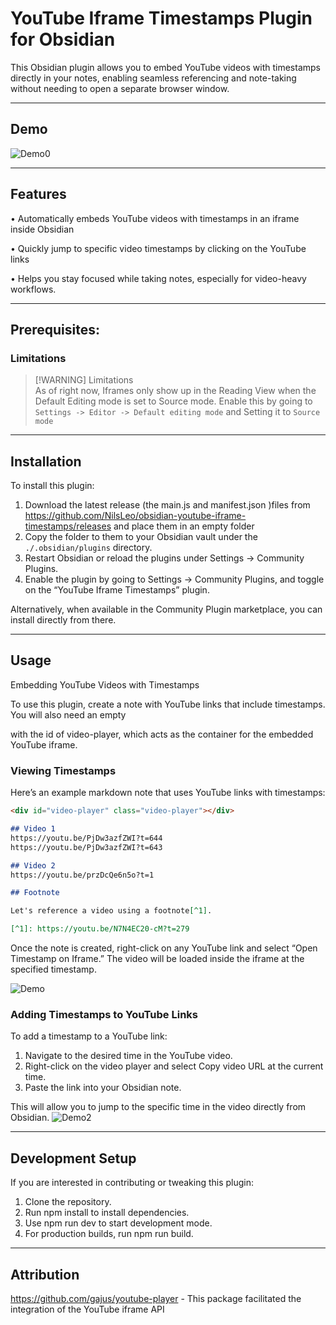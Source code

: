 # YouTube Iframe Timestamps Plugin for Obsidian

This Obsidian plugin allows you to embed YouTube videos with timestamps directly in your notes, enabling seamless referencing and note-taking without needing to open a separate browser window.

---
## Demo

![Demo0](<CleanShot 2024-10-05 at 11.55.53.gif>)

---
## Features

 • Automatically embeds YouTube videos with timestamps in an iframe inside Obsidian
 
 • Quickly jump to specific video timestamps by clicking on the YouTube links
 
 • Helps you stay focused while taking notes, especially for video-heavy workflows.

---
## Prerequisites: 
### Limitations


> [!WARNING] Limitations  
> As of right now, Iframes only show up in the Reading View when the Default Editing mode is set to Source mode. Enable this by going to `Settings -> Editor -> Default editing mode` and Setting it to `Source mode` 

---
## Installation

To install this plugin:

 1. Download the latest release (the main.js and manifest.json )files from https://github.com/NilsLeo/obsidian-youtube-iframe-timestamps/releases and place them in an empty folder
 2. Copy the folder to them to your Obsidian vault under the `./.obsidian/plugins` directory.
 3. Restart Obsidian or reload the plugins under Settings → Community Plugins.
 4. Enable the plugin by going to Settings → Community Plugins, and toggle on the “YouTube Iframe Timestamps” plugin.

Alternatively, when available in the Community Plugin marketplace, you can install directly from there.

---

## Usage

Embedding YouTube Videos with Timestamps

To use this plugin, create a note with YouTube links that include timestamps. You will also need an empty <div> with the id of video-player, which acts as the container for the embedded YouTube iframe.

### Viewing Timestamps
Here’s an example markdown note that uses YouTube links with timestamps:



```markdown
<div id="video-player" class="video-player"></div>

## Video 1
https://youtu.be/PjDw3azfZWI?t=644
https://youtu.be/PjDw3azfZWI?t=643

## Video 2
https://youtu.be/przDcQe6n5o?t=1

## Footnote

Let's reference a video using a footnote[^1].

[^1]: https://youtu.be/N7N4EC20-cM?t=279

```

Once the note is created, right-click on any YouTube link and select “Open Timestamp on Iframe.” The video will be loaded inside the iframe at the specified timestamp.

![Demo](<CleanShot 2024-10-03 at 16.31.52.gif>)


### Adding Timestamps to YouTube Links

To add a timestamp to a YouTube link:

 1. Navigate to the desired time in the YouTube video.
 2. Right-click on the video player and select Copy video URL at the current time.
 3. Paste the link into your Obsidian note.

This will allow you to jump to the specific time in the video directly from Obsidian.
![Demo2](<CleanShot 2024-10-03 at 16.55.45.gif>)

--- 

## Development Setup

If you are interested in contributing or tweaking this plugin:

 1. Clone the repository.
 2. Run npm install to install dependencies.
 3. Use npm run dev to start development mode.
 4. For production builds, run npm run build.


---

## Attribution

https://github.com/gajus/youtube-player - This package facilitated the integration of the YouTube iframe API
